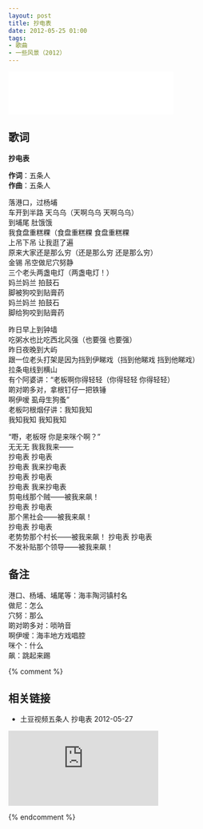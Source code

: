 ```yaml
---
layout: post
title: 抄电表
date: 2012-05-25 01:00
tags:
- 歌曲
- 一些风景（2012）
---
```


<iframe frameborder="no" border="0" marginwidth="0" marginheight="0" width=330 height=86 src="//music.163.com/outchain/player?type=2&id=28587855&auto=1&height=66"></iframe>

## 歌词

**抄电表**

**作词**：五条人  
**作曲**：五条人

落港口，过杨埔  
车开到半路 天乌乌（天啊乌乌 天啊乌乌）  
到埔尾 肚饿饿  
我食盘重糕粿（食盘重糕粿 食盘重糕粿  
上吊下吊 让我逛了遍  
原来大家还是那么穷（还是那么穷 还是那么穷）  
金锡 吊空做尼穴努静  
三个老头两盏电灯（两盏电灯！）  
妈兰妈兰 拍鼓石  
脚被狗咬到贴膏药  
妈兰妈兰 拍鼓石  
脚给狗咬到贴膏药

昨日早上到钟墙  
吃粥水也比吃西北风强（也要强 也要强）  
昨日夜晚到大屿  
跟一位老头打架是因为挡到伊睇戏（挡到他睇戏 挡到他睇戏）  
拉条电线到横山  
有个阿婆讲：“老板啊你得轻轻（你得轻轻 你得轻轻）  
啲对啲多对，拿根钉仔一把铁锤  
啊伊嗳 虱母生狗蚤”  
老板叼根烟仔讲：我知我知  
我知我知 我知我知  

“嘢，老板呀 你是来咪个啊？”  
无无无 我我我来——  
抄电表 抄电表  
抄电表 我来抄电表  
抄电表 抄电表  
抄电表 我来抄电表  
剪电线那个贼——被我来飙！  
抄电表 抄电表  
那个黑社会——被我来飙！  
抄电表 抄电表  
老势势那个村长——被我来飙！
抄电表 抄电表  
不发补贴那个领导——被我来飙！

## 备注

港口、杨埔、埔尾等：海丰陶河镇村名  
做尼：怎么  
穴努：那么  
啲对啲多对：唢呐音  
啊伊嗳：海丰地方戏唱腔  
咪个：什么  
飙：跳起来踢

{% comment %}

## 相关链接


- 土豆视频五条人 抄电表 2012-05-27

<div class="iframe-container">
<iframe class="responsive-iframe" src="https://y2596473727428329485-844424930132989.mobgslb.tbcache.com/6979D0E8840367168658156AE/03000801004FC21E33CE8303D5807ACDD21F0C-98B2-8914-194A-D2A61B8EFFF5.mp4?ccode=050F&duration=157&expire=18000&psid=923af852ebfbc395056e23517aa8272b44c92&ups_client_netip=&ups_ts=1604305727&ups_userid=&utid=2zmyF%2FJ3rkkCAW%2BjkToCfqEL&vid=XNDAzMjk3MjEy&vkey=Bdc37fd40a0a6e58b09456eef861e83f4&eo=0&rid=2000000091C2901740124D6E9EC13263EB6C010402000000&bc=1&dre=u15&si=51&dst=1&ali_redirect_domain=vali.cp31.ott.cibntv.net&ali_redirect_ex_ftag=3d2bda9c1be44cc311e8f3d955a857c5d076090753ac8d67&ali_redirect_ex_tmining_ts=1604305727&ali_redirect_ex_tmining_expire=3600&ali_redirect_ex_hot=300" frameborder="no" allowfullscreen="true"></iframe>
</div>

{% endcomment %}